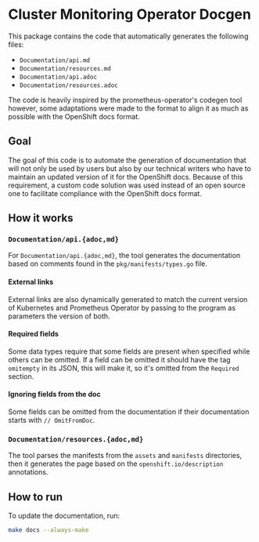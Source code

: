 # Cluster Monitoring Operator Docgen

This package contains the code that automatically generates the following files:

* `Documentation/api.md`
* `Documentation/resources.md`
* `Documentation/api.adoc`
* `Documentation/resources.adoc`

The code is heavily inspired by the prometheus-operator's codegen tool however, some adaptations were made to the format to align it as much as possible with the OpenShift docs format.

## Goal

The goal of this code is to automate the generation of documentation that will not only be used by users but also by our technical writers who have to maintain an updated version of it for the OpenShift docs. Because of this requirement, a custom code solution was used instead of an open source one to facilitate compliance with the OpenShift docs format.

## How it works

### `Documentation/api.{adoc,md}`

For `Documentation/api.{adoc,md}`, the tool generates the documentation based on comments found in the `pkg/manifests/types.go` file.

#### External links

External links are also dynamically generated to match the current version of Kubernetes and Prometheus Operator by passing to the program as parameters the version of both.

#### Required fields

Some data types require that some fields are present when specified while others can be omitted. If a field can be omitted it should have the tag `omitempty` in its JSON, this will make it, so it's omitted from the `Required` section.

#### Ignoring fields from the doc

Some fields can be omitted from the documentation if their documentation starts with `// OmitFromDoc`.

### `Documentation/resources.{adoc,md}`

The tool parses the manifests from the `assets` and `manifests` directories, then it generates the page based on the `openshift.io/description` annotations.

## How to run

To update the documentation, run:

```bash
make docs --always-make
```
